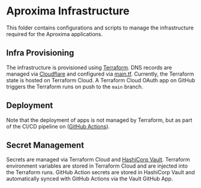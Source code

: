 # Aproxima Infrastructure

This folder contains configurations and scripts to manage the infrastructure required for the Aproxima applications.

## Infra Provisioning

The infrastructure is provisioned using [Terraform](https://www.terraform.io/). DNS records are managed via [Cloudflare](https://www.cloudflare.com/) and configured via [main.tf](main.tf). Currently, the Terraform state is hosted on Terraform Cloud. A Terraform Cloud OAuth app on GitHub triggers the Terraform runs on push to the `main` branch.

## Deployment

Note that the deployment of apps is not managed by Terraform, but as part of the CI/CD pipeline on ([GitHub Actions](../.github/workflows/)).

## Secret Management

Secrets are managed via Terraform Cloud and [HashiCorp Vault](https://www.hashicorp.com/products/vault). Terraform environment variables are stored in Terraform Cloud and are injected into the Terraform runs. GitHub Action secrets are stored in HashiCorp Vault and automatically synced with GitHub Actions via the Vault GitHub App.
